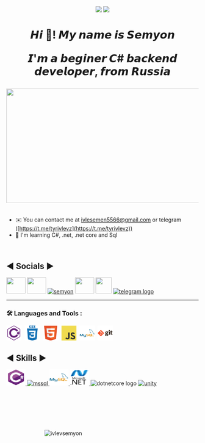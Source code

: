 <div id="header" align="center">
  <img src="https://tenor.com/bW8Tb.gif" width="100"/>
  <img src="https://media.giphy.com/media/VTtANKl0beDFQRLDTh/giphy.gif" width="100"/>
</div>
<h1 align="center">𝙃𝙞 👋! 𝙈𝙮 𝙣𝙖𝙢𝙚 𝙞𝙨 𝙎𝙚𝙢𝙮𝙤𝙣
  
𝙄'𝙢 𝙖 𝙗𝙚𝙜𝙞𝙣𝙚𝙧 𝘾# 𝙗𝙖𝙘𝙠𝙚𝙣𝙙 𝙙𝙚𝙫𝙚𝙡𝙤𝙥𝙚𝙧, 𝙛𝙧𝙤𝙢 𝙍𝙪𝙨𝙨𝙞𝙖</h1>

<div align="center">
  <img src="https://media.giphy.com/media/dWesBcTLavkZuG35MI/giphy.gif" width="600" height="300"/>
</div>

<img src ="https://user-images.githubusercontent.com/75061655/231754951-d08d501a-b5e8-41c9-b837-5893be106530.gif" width = "1000" height = "10"/>

* ✉️  You can contact me at [ivlesemen5566@gmail.com](mailto:ivlesemen5566@gmail.com) or telegram ([https://t.me/tyrivlevz](https://t.me/tyrivlevz))
* 🧠  I'm learning C#, .net, .net core and Sql

<img src ="https://user-images.githubusercontent.com/75061655/231754951-d08d501a-b5e8-41c9-b837-5893be106530.gif" width = "1000" height = "10"/>

## ◀ Socials ▶

<p align="left">
<a href="https://www.github.com/IvlevSemyon" target="_blank" rel="noreferrer"><img src="https://raw.githubusercontent.com/danielcranney/readme-generator/main/public/icons/socials/github.svg" width="50" height="42" /></a>
<a href="https://www.stackoverflow.com/users/21632423/ensi" target="_blank" rel="noreferrer"><img src="https://raw.githubusercontent.com/danielcranney/readme-generator/main/public/icons/socials/stackoverflow.svg" width="50" height="42" /></a>
<a href="https://www.leetcode.com/ens1" target="blank" rel="noreferrer"><img src="https://raw.githubusercontent.com/rahuldkjain/github-profile-readme-generator/master/src/images/icons/Social/leet-code.svg" alt="semyon" width="50" height="42" /></a>
<a href="https://discord.com/users/540883705900695552" target="_blank" rel="noreferrer"><img src="https://raw.githubusercontent.com/danielcranney/readme-generator/main/public/icons/socials/discord.svg" width="50" height="42" /></a>
<a href="https://www.codewars.com/users/ensi" target="_blank" rel="noreferrer"><img src="https://www.codewars.com/packs/assets/logo.61192cf7.svg" width="42" height="42" /></a>
<a href="https://t.me/tyrivlevz" target="_blank" rel="noreferrer"><img src="https://raw.githubusercontent.com/maurodesouza/profile-readme-generator/master/src/assets/icons/social/telegram/default.svg" width="50" height="42" alt="telegram logo"/></a>
</p>

---

### :hammer_and_wrench: Languages and Tools :

<div>
  <img src="https://github.com/devicons/devicon/blob/master/icons/csharp/csharp-line.svg"  title="CSS3" alt="CSharp" width="40" height="40"/>&nbsp;
  <img src="https://github.com/devicons/devicon/blob/master/icons/css3/css3-plain-wordmark.svg"  title="CSS3" alt="CSS" width="40" height="40"/>&nbsp;
  <img src="https://github.com/devicons/devicon/blob/master/icons/html5/html5-original.svg" title="HTML5" alt="HTML" width="40" height="40"/>&nbsp;
  <img src="https://github.com/devicons/devicon/blob/master/icons/javascript/javascript-original.svg" title="JavaScript" alt="JavaScript" width="40" height="40"/>&nbsp;
  <img src="https://github.com/devicons/devicon/blob/master/icons/mysql/mysql-original-wordmark.svg" title="MySQL"  alt="MySQL" width="40" height="40"/>&nbsp;
  <img src="https://github.com/devicons/devicon/blob/master/icons/git/git-original-wordmark.svg" title="Git" **alt="Git" width="40" height="40"/>
</div>

## ◀ Skills ▶

<div align="left">
  
  <div align="left"> 
    <a href="https://www.w3schools.com/cs/" target="_blank" rel="noreferrer"> <img src="https://raw.githubusercontent.com/devicons/devicon/master/icons/csharp/csharp-original.svg  " alt="csharp" width="50" height="42"  /> </a> 
    <a href="https://www.microsoft.com/en-us/sql-server" target="_blank" rel="noreferrer"> <img src="https://www.svgrepo.com/show/303229/microsoft-sql-server-logo.svg" alt="mssql" width="50" height="42"/> </a> 
    <a href="https://www.mysql.com/" target="_blank" rel="noreferrer"> <img src="https://raw.githubusercontent.com/devicons/devicon/master/icons/mysql/mysql-original-wordmark.svg  " alt="mysql" width="50" height="42"/> </a>
    <a href="https://dotnet.microsoft.com/" target="_blank" rel="noreferrer"> <img src="https://raw.githubusercontent.com/devicons/devicon/master/icons/dot-net/dot-net-original-wordmark.svg" alt="dotnet" width="50" height="42"  /> </a>
    <a><img src="https://cdn.jsdelivr.net/gh/devicons/devicon/icons/dotnetcore/dotnetcore-original.svg" width="50" height="42" alt="dotnetcore logo"  /></a>
    <a href="https://unity.com/" target="_blank" rel="noreferrer"> <img src="https://www.vectorlogo.zone/logos/unity3d/unity3d-icon.svg" alt="unity" width="42" height="42"/> </a> 
  </div>
</div>
<p><img align="left" style="padding: 100px" src="https://github-readme-stats.vercel.app/api/top-langs?username=ivlevsemyon&show_icons=true&locale=en&layout=compact" alt="ivlevsemyon" /></p>
